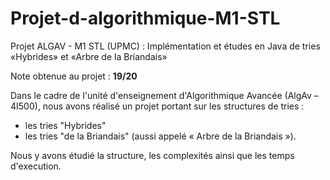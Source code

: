 # Projet-d-algorithmique-M1-STL
Projet ALGAV - M1 STL (UPMC) : Implémentation et études en Java de tries «Hybrides» et «Arbre de la Briandais»

Note obtenue au projet : **19/20**

Dans le cadre de l'unité d'enseignement d'Algorithmique Avancée
(AlgAv – 4I500), nous avons réalisé un projet portant sur les structures de tries : 
  - les tries "Hybrides"
  - les tries "de la Briandais" (aussi appelé « Arbre de la Briandais »).
  
Nous y avons étudié la structure, les complexités ainsi que les temps d'execution. 
